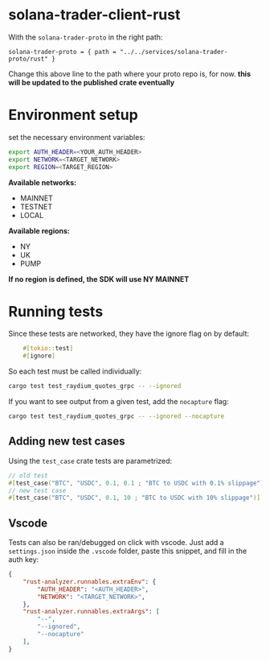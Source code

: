 # solana-trader-client-rust

With the `solana-trader-proto` in the right path:

``solana-trader-proto = { path = "../../services/solana-trader-proto/rust" }``

Change this above line to the path where your proto repo is, for now. **this will be updated to the published crate eventually**

# Environment setup
set the necessary environment variables:

```bash
export AUTH_HEADER=<YOUR_AUTH_HEADER>
export NETWORK=<TARGET_NETWORK>
export REGION=<TARGET_REGION>
```

**Available networks:**
- MAINNET
- TESTNET
- LOCAL

**Available regions:**
- NY
- UK
- PUMP

**If no region is defined, the SDK will use NY MAINNET**

# Running tests

Since these tests are networked, they have the ignore flag on by default:

```rust
    #[tokio::test]
    #[ignore]
```

So each test must be called individually:

```bash
cargo test test_raydium_quotes_grpc -- --ignored 
```

If you want to see output from a given test, add the `nocapture` flag:

```bash
cargo test test_raydium_quotes_grpc -- --ignored --nocapture
```


## Adding new test cases
Using the `test_case` crate tests are parametrized:

```rust
// old test
#[test_case("BTC", "USDC", 0.1, 0.1 ; "BTC to USDC with 0.1% slippage")]
// new test case
#[test_case("BTC", "USDC", 0.1, 10 ; "BTC to USDC with 10% slippage")]
```

## Vscode 
Tests can also be ran/debugged on click with vscode. 
Just add a `settings.json` inside the `.vscode` folder, paste this snippet, and fill in the auth key:

```json
{
    "rust-analyzer.runnables.extraEnv": {
        "AUTH_HEADER": "<AUTH_HEADER>",
        "NETWORK": "<TARGET_NETWORK>",
    },
    "rust-analyzer.runnables.extraArgs": [
        "--",
        "--ignored",
        "--nocapture"
    ],
}
```
